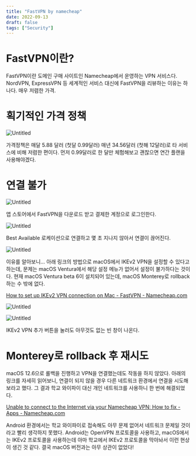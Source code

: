```yaml
---
title: "FastVPN by namecheap"
date: 2022-09-13
draft: false
tags: ["Security"]
---
```


# FastVPN이란?

FastVPN이란 도메인 구매 사이트인 Namecheap에서 운영하는 VPN 서비스다. NordVPN, ExpressVPN 등 세계적인 서비스 대신에 FastVPN을 리뷰하는 이유는 하나다. 매우 저렴한 가격.

# 획기적인 가격 정책

![Untitled](/img/fastvpn/0.png)

가격정책은 매달 5.88 달러 (첫달 0.99달러) 매년 34.56달러 (첫해 12달러)로 타 서비스에 비해 저렴한 편이다. 먼저 0.99달러로 한 달만 체험해보고 괜찮으면 연간 플랜을 사용해야겠다.

# 연결 불가

![Untitled](/img/fastvpn/1.png)

앱 스토어에서 FastVPN을 다운로드 받고 결제한 계정으로 로그인한다.

![Untitled](/img/fastvpn/5.png)

Best Available 로케이션으로 연결하고 몇 초 지나지 않아서 연결이 끊어진다.

![Untitled](/img/fastvpn/2.png)

이유를 알아보니… 아래 링크의 방법으로 macOS에서 IKEv2 VPN을 설정할 수 있다고 하는데, 문제는 macOS Ventura에서 해당 설정 메뉴가 없어서 설정이 불가하다는 것이다. 현재 macOS Ventura beta 6이 설치되어 있는데, macOS Monterey로 rollback 하는 수 밖에 없다.

[How to set up IKEv2 VPN connection on Mac - FastVPN - Namecheap.com](https://www.namecheap.com/support/knowledgebase/article.aspx/10406/2268/how-to-set-up-ikev2-vpn-connection-on-mac/)

![Untitled](/img/fastvpn/3.png)

![Untitled](/img/fastvpn/4.png)

IKEv2 VPN 추가 버튼을 눌러도 아무것도 없는 빈 창이 나온다.

# Monterey로 rollback 후 재시도

macOS 12.6으로 롤백을 진행하고 VPN을 연결했는데도 작동을 하지 않았다. 아래의 링크를 자세히 읽어보니, 연결이 되지 않을 경우 다른 네트워크 환경에서 연결을 시도해보라고 했다. 그 결과 학교 와이파이 대신 개인 네트워크를 사용하니 한 번에 해결되었다.

[Unable to connect to the Internet via your Namecheap VPN: How to fix - Apps - Namecheap.com](https://www.namecheap.com/support/knowledgebase/article.aspx/10118/2244/unable-to-connect-to-the-internet-via-your-namecheap-vpn-how-to-fix/)

Android 환경에서는 학교 와이파이로 접속해도 아무 문제 없어서 네트워크 문제일 것이라고 빨리 생각하지 못했다. Android는 OpenVPN 프로토콜을 사용하고, macOS에서는 IKEv2 프로토콜을 사용하는데 아마 학교에서 IKEv2 프로토콜을 막아놔서 이런 현상이 생긴 것 같다. 결국 macOS 버전과는 아무 상관이 없었다!